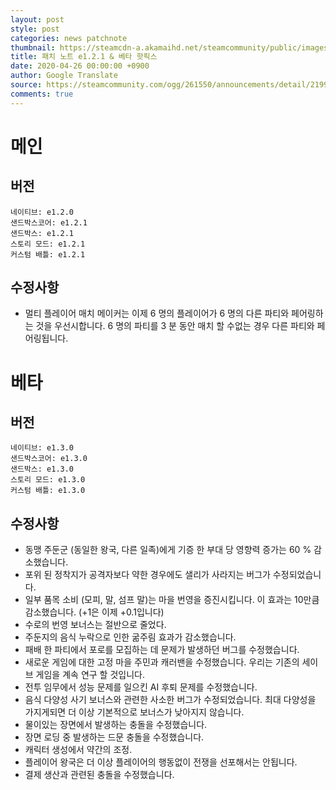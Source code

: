 ```yaml
---
layout: post
style: post
categories: news patchnote
thumbnail: https://steamcdn-a.akamaihd.net/steamcommunity/public/images/clans/26623866/d2c203d01b27d0e79665b606d246db7e6d8a1e19.png
title: 패치 노트 e1.2.1 & 베타 핫픽스
date: 2020-04-26 00:00:00 +0900
author: Google Translate
source: https://steamcommunity.com/ogg/261550/announcements/detail/2199388922826598385
comments: true
---
```


# 메인
## 버전
    네이티브: e1.2.0
    샌드박스코어: e1.2.1
    샌드박스: e1.2.1
    스토리 모드: e1.2.1
    커스텀 배틀: e1.2.1

## 수정사항
- 멀티 플레이어 매치 메이커는 이제 6 명의 플레이어가 6 명의 다른 파티와 페어링하는 것을 우선시합니다. 6 명의 파티를 3 분 동안 매치 할 수없는 경우 다른 파티와 페어링됩니다.

# 베타
## 버전
    네이티브: e1.3.0
    샌드박스코어: e1.3.0
    샌드박스: e1.3.0
    스토리 모드: e1.3.0
    커스텀 배틀: e1.3.0
    
## 수정사항
- 동맹 주둔군 (동일한 왕국, 다른 일족)에게 기증 한 부대 당 영향력 증가는 60 % 감소했습니다.
- 포위 된 정착지가 공격자보다 약한 경우에도 샐리가 사라지는 버그가 수정되었습니다.
- 일부 품목 소비 (모피, 말, 섬프 말)는 마을 번영을 증진시킵니다. 이 효과는 10만큼 감소했습니다. (+1은 이제 +0.1입니다)
- 수로의 번영 보너스는 절반으로 줄었다.
- 주둔지의 음식 누락으로 인한 굶주림 효과가 감소했습니다.
- 패배 한 파티에서 포로를 모집하는 데 문제가 발생하던 버그를 수정했습니다.
- 새로운 게임에 대한 고정 마을 주민과 캐러밴을 수정했습니다. 우리는 기존의 세이브 게임을 계속 연구 할 것입니다.
- 전투 임무에서 성능 문제를 일으킨 AI 후퇴 문제를 수정했습니다.
- 음식 다양성 사기 보너스와 관련한 사소한 버그가 수정되었습니다. 최대 다양성을 가지게되면 더 이상 기본적으로 보너스가 낮아지지 않습니다.
- 물이있는 장면에서 발생하는 충돌을 수정했습니다.
- 장면 로딩 중 발생하는 드문 충돌을 수정했습니다.
- 캐릭터 생성에서 약간의 조정.
- 플레이어 왕국은 더 이상 플레이어의 행동없이 전쟁을 선포해서는 안됩니다.
- 결제 생산과 관련된 충돌을 수정했습니다.
